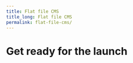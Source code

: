 ```yaml
---
title: Flat file CMS
title_long: Flat file CMS
permalink: flat-file-cms/
---
```


# Get ready for the launch